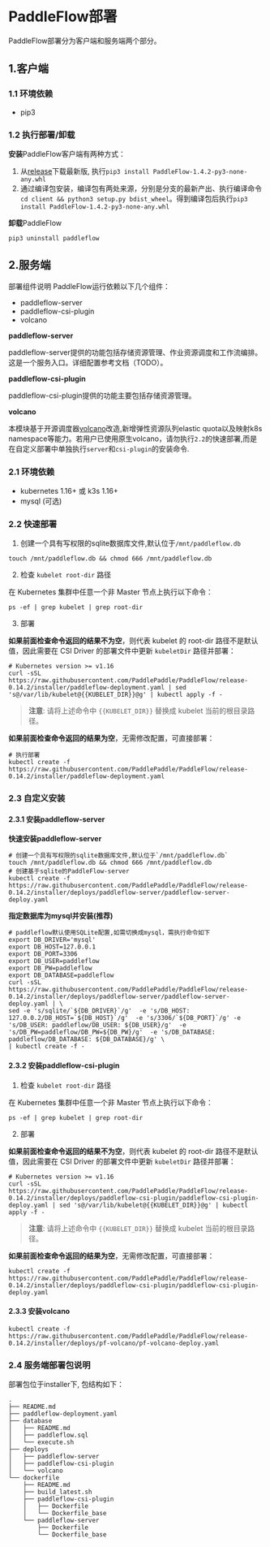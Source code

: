 # PaddleFlow部署
PaddleFlow部署分为客户端和服务端两个部分。
## 1.客户端
### 1.1 环境依赖
- pip3

### 1.2 执行部署/卸载

**安装**PaddleFlow客户端有两种方式：

1. 从[release](https://github.com/PaddlePaddle/PaddleFlow/releases)下载最新版, 执行`pip3 install PaddleFlow-1.4.2-py3-none-any.whl`
2. 通过编译包安装，编译包有两处来源，分别是分支的最新产出、执行编译命令`cd client && python3 setup.py bdist_wheel`。得到编译包后执行`pip3 install PaddleFlow-1.4.2-py3-none-any.whl`

**卸载**PaddleFlow

`pip3 uninstall paddleflow`

## 2.服务端
部署组件说明
PaddleFlow运行依赖以下几个组件：</br>
* paddleflow-server
* paddleflow-csi-plugin
* volcano

**paddleflow-server**

paddleflow-server提供的功能包括存储资源管理、作业资源调度和工作流编排。这是一个服务入口。详细配置参考文档（TODO）。</br>

**paddleflow-csi-plugin**

paddleflow-csi-plugin提供的功能主要包括存储资源管理。</br>

**volcano**

本模块基于开源调度器[volcano](https://volcano.sh/zh/docs/architecture/)改造,新增弹性资源队列elastic quota以及映射k8s namespace等能力。若用户已使用原生volcano，请勿执行`2.2`的快速部署,而是在自定义部署中单独执行`server`和`csi-plugin`的安装命令.

### 2.1 环境依赖
- kubernetes 1.16+ 或 k3s 1.16+
- mysql (可选)

### 2.2 快速部署

1. 创建一个具有写权限的sqlite数据库文件,默认位于`/mnt/paddleflow.db`

```shell
touch /mnt/paddleflow.db && chmod 666 /mnt/paddleflow.db
```

2. 检查 `kubelet root-dir` 路径

在 Kubernetes 集群中任意一个非 Master 节点上执行以下命令：

```shell
ps -ef | grep kubelet | grep root-dir
```

3. 部署

**如果前面检查命令返回的结果不为空**，则代表 kubelet 的 root-dir 路径不是默认值，因此需要在 CSI Driver 的部署文件中更新 `kubeletDir` 路径并部署：
```shell
# Kubernetes version >= v1.16
curl -sSL https://raw.githubusercontent.com/PaddlePaddle/PaddleFlow/release-0.14.2/installer/paddleflow-deployment.yaml | sed 's@/var/lib/kubelet@{{KUBELET_DIR}}@g' | kubectl apply -f -
```

> **注意**: 请将上述命令中 `{{KUBELET_DIR}}` 替换成 kubelet 当前的根目录路径。

**如果前面检查命令返回的结果为空**，无需修改配置，可直接部署：

```shell
# 执行部署
kubectl create -f https://raw.githubusercontent.com/PaddlePaddle/PaddleFlow/release-0.14.2/installer/paddleflow-deployment.yaml
```
### 2.3 自定义安装
#### 2.3.1 安装paddleflow-server

**快速安装paddleflow-server**
```shell
# 创建一个具有写权限的sqlite数据库文件,默认位于`/mnt/paddleflow.db`
touch /mnt/paddleflow.db && chmod 666 /mnt/paddleflow.db
# 创建基于sqlite的PaddleFlow-server
kubectl create -f https://raw.githubusercontent.com/PaddlePaddle/PaddleFlow/release-0.14.2/installer/deploys/paddleflow-server/paddleflow-server-deploy.yaml
```

**指定数据库为mysql并安装(推荐)**
```shell
# paddleflow默认使用SQLite配置,如需切换成mysql，需执行命令如下
export DB_DRIVER='mysql'
export DB_HOST=127.0.0.1
export DB_PORT=3306
export DB_USER=paddleflow
export DB_PW=paddleflow
export DB_DATABASE=paddleflow
curl -sSL https://raw.githubusercontent.com/PaddlePaddle/PaddleFlow/release-0.14.2/installer/deploys/paddleflow-server/paddleflow-server-deploy.yaml | \
sed -e 's/sqlite/`${DB_DRIVER}`/g'  -e 's/DB_HOST: 127.0.0.2/DB_HOST=`${DB_HOST}`/g'  -e 's/3306/`${DB_PORT}`/g' -e 's/DB_USER: paddleflow/DB_USER: ${DB_USER}/g'  -e 's/DB_PW=paddleflow/DB_PW=${DB_PW}/g'  -e 's/DB_DATABASE: paddleflow/DB_DATABASE: ${DB_DATABASE}/g' \
| kubectl create -f -
```

#### 2.3.2 安装paddleflow-csi-plugin

1. 检查 `kubelet root-dir` 路径

在 Kubernetes 集群中任意一个非 Master 节点上执行以下命令：

```shell
ps -ef | grep kubelet | grep root-dir
```

2. 部署

**如果前面检查命令返回的结果不为空**，则代表 kubelet 的 root-dir 路径不是默认值，因此需要在 CSI Driver 的部署文件中更新 `kubeletDir` 路径并部署：
```shell
# Kubernetes version >= v1.16
curl -sSL https://raw.githubusercontent.com/PaddlePaddle/PaddleFlow/release-0.14.2/installer/deploys/paddleflow-csi-plugin/paddleflow-csi-plugin-deploy.yaml | sed 's@/var/lib/kubelet@{{KUBELET_DIR}}@g' | kubectl apply -f -
```

> **注意**: 请将上述命令中 `{{KUBELET_DIR}}` 替换成 kubelet 当前的根目录路径。

**如果前面检查命令返回的结果为空**，无需修改配置，可直接部署：
```shell
kubectl create -f https://raw.githubusercontent.com/PaddlePaddle/PaddleFlow/release-0.14.2/installer/deploys/paddleflow-csi-plugin/paddleflow-csi-plugin-deploy.yaml
```

#### 2.3.3 安装volcano
```shell
kubectl create -f https://raw.githubusercontent.com/PaddlePaddle/PaddleFlow/release-0.14.2/installer/deploys/pf-volcano/pf-volcano-deploy.yaml
```

### 2.4 服务端部署包说明
部署包位于installer下, 包结构如下：

```
.
├── README.md
├── paddleflow-deployment.yaml
├── database
│   ├── README.md
│   ├── paddleflow.sql
│   └── execute.sh
├── deploys
│   ├── paddleflow-server
│   ├── paddleflow-csi-plugin
│   └── volcano
└── dockerfile
    ├── README.md
    ├── build_latest.sh
    ├── paddleflow-csi-plugin
    │   ├── Dockerfile
    │   └── Dockerfile_base
    └── paddleflow-server
        ├── Dockerfile
        └── Dockerfile_base
```